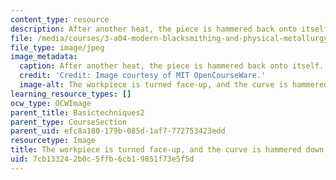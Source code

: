 ```yaml
---
content_type: resource
description: After another heat, the piece is hammered back onto itself.
file: /media/courses/3-a04-modern-blacksmithing-and-physical-metallurgy-fall-2008/7cb133242b0c5ffb6cb19851f73e5f5d_032.jpg
file_type: image/jpeg
image_metadata:
  caption: After another heat, the piece is hammered back onto itself.
  credit: 'Credit: Image courtesy of MIT OpenCourseWare.'
  image-alt: The workpiece is turned face-up, and the curve is hammered down and back.
learning_resource_types: []
ocw_type: OCWImage
parent_title: Basictechniques2
parent_type: CourseSection
parent_uid: efc8a180-179b-085d-1af7-772753423edd
resourcetype: Image
title: The workpiece is turned face-up, and the curve is hammered down and back
uid: 7cb13324-2b0c-5ffb-6cb1-9851f73e5f5d
---
```

